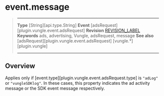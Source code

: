 # event.message

> --------------------- ------------------------------------------------------------------------------------------
> __Type__              [String][api.type.String]
> __Event__             [adsRequest][plugin.vungle.event.adsRequest]
> __Revision__          [REVISION_LABEL](REVISION_URL)
> __Keywords__          ads, advertising, Vungle, adsRequest, message
> __See also__			[adsRequest][plugin.vungle.event.adsRequest]
>						[vungle.*][plugin.vungle]
> --------------------- ------------------------------------------------------------------------------------------

## Overview

Applies only if [event.type][plugin.vungle.event.adsRequest.type] is `"adLog"` or `"vungleSDKlog"`. In these cases, this property indicates the ad activity message or the SDK event message respectively.

